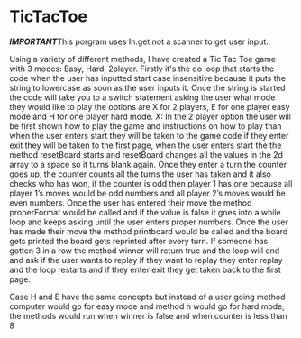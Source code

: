 # TicTacToe
*****IMPORTANT*****This porgram uses In.get not a scanner to get user input.

Using a variety of different methods, I have created a Tic Tac Toe game with 3 modes: Easy, Hard, 2player.
Firstly it's the do loop that starts the code when the user has inputted start case insensitive
because it puts the string to lowercase as soon as the user inputs it. Once the string is started
the code will take you to a switch statement asking the user what mode they would like to play
the options are X for 2 players, E for one player easy mode and H for one player hard mode.
X: In the 2 player option the user will be first shown how to play the game and instructions on
how to play than when the user enters start they will be taken to the game code if they enter exit
they will be taken to the first page, when the user enters start the the method resetBoard starts
and resetBoard changes all the values in the 2d array to a space so it turns blank again. Once
they enter a turn the counter goes up, the counter counts all the turns the user has taken and it
also checks who has won, if the counter is odd then player 1 has one because all player 1’s
moves would be odd numbers and all player 2’s moves would be even numbers. Once the user
has entered their move the method properFormat would be called and if the value is false it
goes into a while loop and keeps asking until the user enters proper numbers. Once the user
has made their move the method printboard would be called and the board gets printed the
board gets reprinted after every turn. If someone has gotten 3 in a row the method winner will
return true and the loop will end and ask if the user wants to replay if they want to replay they
enter replay and the loop restarts and if they enter exit they get taken back to the first page.

Case H and E have the same concepts but instead of a user going method computer would go
for easy mode and method h would go for hard mode, the methods would run when winner is
false and when counter is less than 8

